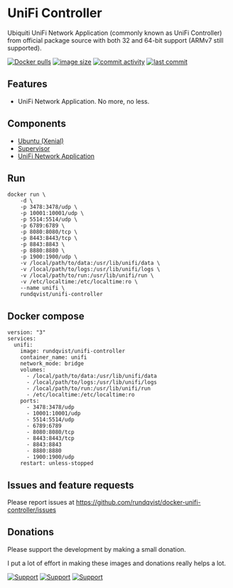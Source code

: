 # UniFi Controller
Ubiquiti UniFi Network Application (commonly known as UniFi Controller) from official package source with both 32 and 64-bit support (ARMv7 still supported).

[![Docker pulls](https://img.shields.io/docker/pulls/rundqvist/unifi-controller.svg)](https://hub.docker.com/r/rundqvist/unifi-controller)
[![image size](https://img.shields.io/docker/image-size/rundqvist/unifi-controller.svg)](https://hub.docker.com/r/rundqvist/unifi-controller)
[![commit activity](https://img.shields.io/github/commit-activity/m/rundqvist/docker-unifi-controller)](https://github.com/rundqvist/docker-unifi-controller)
[![last commit](https://img.shields.io/github/last-commit/rundqvist/docker-unifi-controller.svg)](https://github.com/rundqvist/docker-unifi-controller)

## Features
* UniFi Network Application. No more, no less.

## Components
* [Ubuntu (Xenial)](https://ubuntu.com)
* [Supervisor](https://github.com/Supervisor/supervisor)
* [UniFi Network Application](https://help.ui.com/hc/en-us/articles/1500012237441-UniFi-Network-Use-the-UniFi-Network-Application)

## Run
```
docker run \
    -d \
    -p 3478:3478/udp \
    -p 10001:10001/udp \
    -p 5514:5514/udp \
    -p 6789:6789 \
    -p 8080:8080/tcp \
    -p 8443:8443/tcp \
    -p 8843:8843 \
    -p 8880:8880 \
    -p 1900:1900/udp \
    -v /local/path/to/data:/usr/lib/unifi/data \
    -v /local/path/to/logs:/usr/lib/unifi/logs \
    -v /local/path/to/run:/usr/lib/unifi/run \
    -v /etc/localtime:/etc/localtime:ro \
    --name unifi \
    rundqvist/unifi-controller
```

## Docker compose
```
version: "3"
services:
  unifi:
    image: rundqvist/unifi-controller
    container_name: unifi
    network_mode: bridge
    volumes:
      - /local/path/to/data:/usr/lib/unifi/data
      - /local/path/to/logs:/usr/lib/unifi/logs
      - /local/path/to/run:/usr/lib/unifi/run
      - /etc/localtime:/etc/localtime:ro
    ports:
      - 3478:3478/udp
      - 10001:10001/udp
      - 5514:5514/udp
      - 6789:6789      
      - 8080:8080/tcp      
      - 8443:8443/tcp
      - 8843:8843
      - 8880:8880
      - 1900:1900/udp
    restart: unless-stopped
```

## Issues and feature requests
Please report issues at https://github.com/rundqvist/docker-unifi-controller/issues

## Donations
Please support the development by making a small donation.

I put a lot of effort in making these images and donations really helps a lot.

[![Support](https://img.shields.io/badge/support-Flattr-brightgreen)](https://flattr.com/@rundqvist)
[![Support](https://img.shields.io/badge/support-Buy%20me%20a%20coffee-orange)](https://www.buymeacoffee.com/rundqvist)
[![Support](https://img.shields.io/badge/support-PayPal-blue)](https://www.paypal.com/cgi-bin/webscr?cmd=_s-xclick&hosted_button_id=SZ7J9JL9P5DGE&source=url)